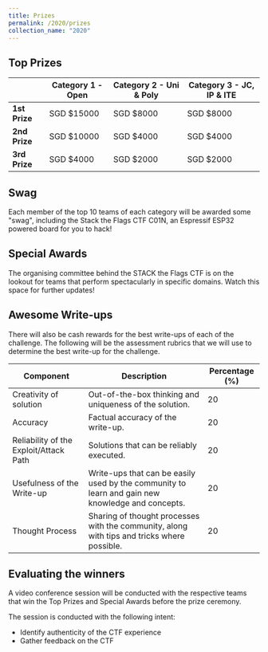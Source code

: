 ```yaml
---
title: Prizes
permalink: /2020/prizes
collection_name: "2020"
---
```


## Top Prizes

 &nbsp; | Category 1 - Open | Category 2 - Uni & Poly | Category 3 - JC, IP & ITE
---|---|---|---
**1st Prize** | SGD $15000 | SGD $8000 | SGD $8000
**2nd Prize** | SGD $10000 | SGD $4000 | SGD $4000
**3rd Prize** | SGD $4000 | SGD $2000 | SGD $2000

## Swag

Each member of the top 10 teams of each category will be awarded some "swag", including the Stack the Flags CTF C01N, an Espressif ESP32 powered board for you to hack!

## Special Awards

The organising committee behind the STACK the Flags CTF is on the lookout for teams that perform spectacularly in specific domains. 
Watch this space for further updates!

## Awesome Write-ups

There will also be cash rewards for the best write-ups of each of the challenge. 
The following will be the assessment rubrics that we will use to determine the best write-up for the challenge.

Component | Description | Percentage (%)
---|---|---
Creativity of solution | Out-of-the-box thinking and uniqueness of the solution. | 20
Accuracy | Factual accuracy of the write-up. | 20
Reliability of the Exploit/Attack Path | Solutions that can be reliably executed.  | 20
Usefulness of the Write-up | Write-ups that can be easily used by the community to learn and gain new knowledge and concepts. | 20
Thought Process | Sharing of thought processes with the community, along with tips and tricks where possible. | 20

## Evaluating the winners

A video conference session will be conducted with the respective teams that win the Top Prizes and Special Awards before the prize ceremony. 

The session is conducted with the following intent:
* Identify authenticity of the CTF experience
* Gather feedback on the CTF